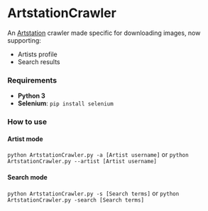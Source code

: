 # ArtstationCrawler
An [Artstation](https://www.artstation.com/)  crawler made specific for downloading images, now supporting:
* Artists profile
* Search results
### Requirements
* **Python 3**
* **Selenium**: `pip install selenium`
### How to use
#### Artist mode
`python ArtstationCrawler.py -a [Artist username]` or `python ArtstationCrawler.py --artist [Artist username]`
#### Search mode
`python ArtstationCrawler.py -s [Search terms]` or `python ArtstationCrawler.py -search [Search terms]`
